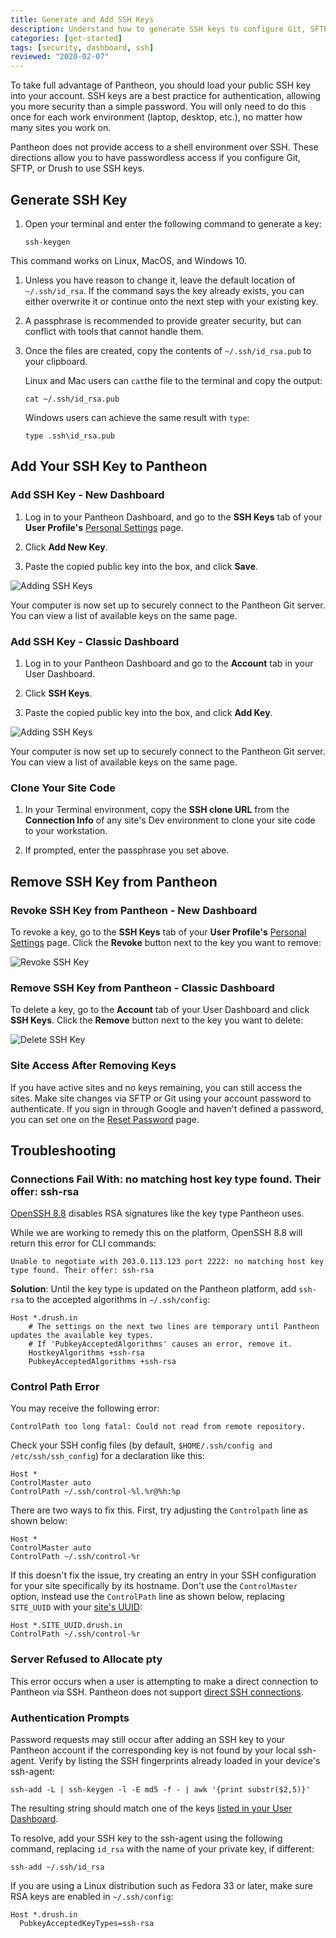 ```yaml
---
title: Generate and Add SSH Keys
description: Understand how to generate SSH keys to configure Git, SFTP, or Drupal Drush.
categories: [get-started]
tags: [security, dashboard, ssh]
reviewed: "2020-02-07"
---
```


To take full advantage of Pantheon, you should load your public SSH key into your account. SSH keys are a best practice for authentication, allowing you more security than a simple password. You will only need to do this once for each work environment (laptop, desktop, etc.), no matter how many sites you work on.

<Accordion title="Watch: Generate a SSH Key and Add it to Your Dashboard" id="ssh-video" icon="facetime-video">

<Youtube src="U8sfuvrjroY" title="Generate a SSH Key and Add it to Your Dashboard" />

</Accordion>

<Alert title="Note" type="info">

Pantheon does not provide access to a shell environment over SSH. These directions allow you to have passwordless access if you configure Git, SFTP, or Drush to use SSH keys.

</Alert>

## Generate SSH Key

1. Open your terminal and enter the following command to generate a key:

   ```bash{promptUser: user}
   ssh-keygen
   ```

  This command works on Linux, MacOS, and Windows 10.

1. Unless you have reason to change it, leave the default location of `~/.ssh/id_rsa`. If the command says the key already exists, you can either overwrite it or continue onto the next step with your existing key.

1. A passphrase is recommended to provide greater security, but can conflict with tools that cannot handle them.

1. Once the files are created, copy the contents of `~/.ssh/id_rsa.pub` to your clipboard.

   Linux and Mac users can `cat`the file to the terminal and copy the output:

   ```bash{promptUser: user}
   cat ~/.ssh/id_rsa.pub
   ```

   Windows users can achieve the same result with `type`:

   ```bash{promptUser: winshell}
   type .ssh\id_rsa.pub
   ```

## Add Your SSH Key to Pantheon

### Add SSH Key - New Dashboard

1. Log in to your Pantheon Dashboard, and go to the **SSH Keys** tab of your **User Profile's** [Personal Settings](/guides/new-dashboard/personal-settings) page.

1. Click **Add New Key**.

1. Paste the copied public key into the box, and click **Save**.

  ![Adding SSH Keys](../images/dashboard/new-dashboard/add-ssh-key-new-dashboard.png)

  Your computer is now set up to securely connect to the Pantheon Git server. You can view a list of available keys on the same page.

### Add SSH Key - Classic Dashboard

1. Log in to your Pantheon Dashboard and go to the **<span class="glyphicons glyphicons-cogwheel"></span> Account** tab in your User Dashboard.

1. Click **SSH Keys**.

1. Paste the copied public key into the box, and click **Add Key**.

  ![Adding SSH Keys](../images/dashboard/add-ssh-key-dashboard.png)

  Your computer is now set up to securely connect to the Pantheon Git server. You can view a list of available keys on the same page.

### Clone Your Site Code

1. In your Terminal environment, copy the **SSH clone URL** from the **Connection Info** of any site's Dev environment to clone your site code to your workstation.

1. If prompted, enter the passphrase you set above.

## Remove SSH Key from Pantheon

### Revoke SSH Key from Pantheon - New Dashboard

To revoke a key, go to the **SSH Keys** tab of your **User Profile's** [Personal Settings](/guides/new-dashboard/personal-settings) page. Click the **Revoke** button next to the key you want to remove:

![Revoke SSH Key](../images/dashboard/remove-ssh-key.png)

### Remove SSH Key from Pantheon - Classic Dashboard

To delete a key, go to the **<span class="glyphicons glyphicons-cogwheel"></span> Account** tab of your User Dashboard and click **SSH Keys**. Click the **Remove** button next to the key you want to delete:

![Delete SSH Key](../images/dashboard/remove-ssh-key.png)

### Site Access After Removing Keys

If you have active sites and no keys remaining, you can still access the sites. Make site changes via SFTP or Git using your account password to authenticate. If you sign in through Google and haven't defined a password, you can set one on the [Reset Password](https://dashboard.pantheon.io/reset-password) page.

## Troubleshooting

<Partial file="host-keys.md" />

### Connections Fail With: no matching host key type found. Their offer: ssh-rsa

[OpenSSH 8.8](https://www.openssh.com/txt/release-8.8) disables RSA signatures like the key type Pantheon uses.

While we are working to remedy this on the platform, OpenSSH 8.8 will return this error for CLI commands:

```shell
Unable to negotiate with 203.0.113.123 port 2222: no matching host key type found. Their offer: ssh-rsa
```

**Solution**: Until the key type is updated on the Pantheon platform, add `ssh-rsa` to the accepted algorithms in `~/.ssh/config`:

```none:title=~/.ssh/config
Host *.drush.in
    # The settings on the next two lines are temporary until Pantheon updates the available key types.
    # If 'PubkeyAcceptedAlgorithms' causes an error, remove it.
    HostkeyAlgorithms +ssh-rsa
    PubkeyAcceptedAlgorithms +ssh-rsa
```

### Control Path Error

You may receive the following error:

```none
ControlPath too long fatal: Could not read from remote repository.
```

Check your SSH config files (by default, `$HOME/.ssh/config and /etc/ssh/ssh_config`) for a declaration like this:

```none:title=ssh_config
Host *
ControlMaster auto
ControlPath ~/.ssh/control-%l.%r@%h:%p
```

There are two ways to fix this. First, try adjusting the `Controlpath` line as shown below:

```none:title=ssh_config
Host *
ControlMaster auto
ControlPath ~/.ssh/control-%r
```

If this doesn't fix the issue, try creating an entry in your SSH configuration for your site specifically by its hostname. Don't use the `ControlMaster` option, instead use the `ControlPath` line as shown below, replacing `SITE_UUID` with your [site's UUID](/sites/#site-uuid):

```none:title=ssh_config
Host *.SITE_UUID.drush.in
ControlPath ~/.ssh/control-%r
```

### Server Refused to Allocate pty

This error occurs when a user is attempting to make a direct connection to Pantheon via SSH. Pantheon does not support [direct SSH connections](/faq/#does-pantheon-have-ftp-or-shell-access?).

### Authentication Prompts

Password requests may still occur after adding an SSH key to your Pantheon account if the corresponding key is not found by your local ssh-agent. Verify by listing the SSH fingerprints already loaded in your device's ssh-agent:

```bash{promptUser: user}
ssh-add -L | ssh-keygen -l -E md5 -f - | awk '{print substr($2,5)}'
```

The resulting string should match one of the keys [listed in your User Dashboard](https://dashboard.pantheon.io/users/#account/ssh-keys).

To resolve, add your SSH key to the ssh-agent using the following command, replacing `id_rsa` with the name of your private key, if different:

```bash{promptUser: user}
ssh-add ~/.ssh/id_rsa
```

If you are using a Linux distribution such as Fedora 33 or later, make sure RSA keys are enabled in `~/.ssh/config`:
```
Host *.drush.in
  PubkeyAcceptedKeyTypes=ssh-rsa
```
